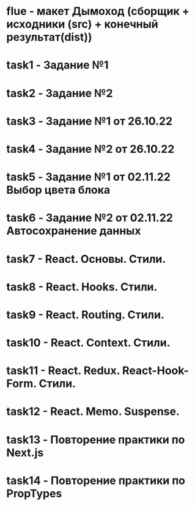 # flue - макет Дымоход (сборщик + исходники (src) + конечный результат(dist))
# task1 - Задание №1
# task2 - Задание №2
# task3 - Задание №1 от 26.10.22
# task4 - Задание №2 от 26.10.22
# task5 - Задание №1 от 02.11.22 Выбор цвета блока
# task6 - Задание №2 от 02.11.22 Автосохранение данных
# task7 - React. Основы. Стили.
# task8 - React. Hooks. Стили.
# task9 - React. Routing. Стили. 
# task10 - React. Context. Стили. 
# task11 - React. Redux. React-Hook-Form. Стили. 
# task12 - React. Memo. Suspense.
# task13 - Повторение практики по Next.js
# task14 - Повторение практики по PropTypes